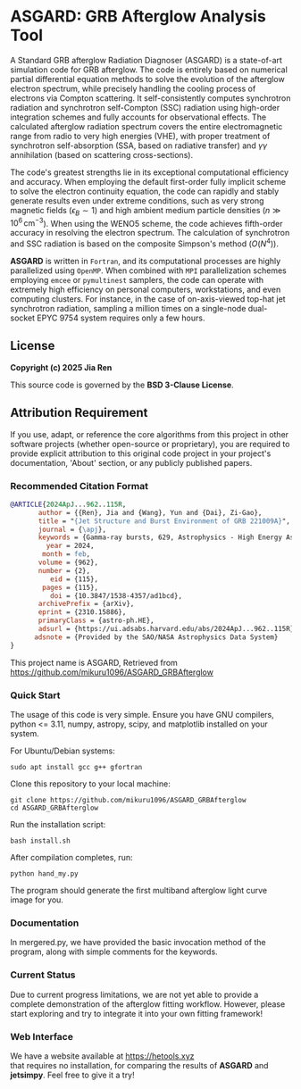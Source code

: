 # ASGARD: GRB Afterglow Analysis Tool

A Standard GRB afterglow Radiation Diagnoser (ASGARD) is a state-of-art simulation code for GRB afterglow. 
The code is entirely based on numerical partial differential equation methods to solve the evolution of the afterglow electron spectrum, while precisely handling the cooling process of electrons via Compton scattering. It self-consistently computes synchrotron radiation and synchrotron self-Compton (SSC) radiation using high-order integration schemes and fully accounts for observational effects. The calculated afterglow radiation spectrum covers the entire electromagnetic range from radio to very high energies (VHE), with proper treatment of synchrotron self-absorption (SSA, based on radiative transfer) and $\gamma\gamma$ annihilation (based on scattering cross-sections).

The code's greatest strengths lie in its exceptional computational efficiency and accuracy. When employing the default first-order fully implicit scheme to solve the electron continuity equation, the code can rapidly and stably generate results even under extreme conditions, such as very strong magnetic fields ($\epsilon_B \sim 1$) and high ambient medium particle densities ($n \gg 10^6 \, \text{cm}^{-3}$). When using the WENO5 scheme, the code achieves fifth-order accuracy in resolving the electron spectrum. The calculation of synchrotron and SSC radiation is based on the composite Simpson's method ($O(N^4)$).

**ASGARD** is written in `Fortran`, and its computational processes are highly parallelized using `OpenMP`. When combined with `MPI` parallelization schemes employing `emcee` or `pymultinest` samplers, the code can operate with extremely high efficiency on personal computers, workstations, and even computing clusters. For instance, in the case of on-axis-viewed top-hat jet synchrotron radiation, sampling a million times on a single-node dual-socket EPYC 9754 system requires only a few hours.

## License
**Copyright (c) 2025 Jia Ren**  

This source code is governed by the **BSD 3-Clause License**.

## Attribution Requirement
If you use, adapt, or reference the core algorithms from this project in other software projects (whether open-source or proprietary), you are required to provide explicit attribution to this original code project in your project's documentation, 'About' section, or any publicly published papers.

### Recommended Citation Format
```bibtex
@ARTICLE{2024ApJ...962..115R,
       author = {{Ren}, Jia and {Wang}, Yun and {Dai}, Zi-Gao},
       title = "{Jet Structure and Burst Environment of GRB 221009A}",
       journal = {\apj},
       keywords = {Gamma-ray bursts, 629, Astrophysics - High Energy Astrophysical Phenomena},
         year = 2024,
        month = feb,
       volume = {962},
       number = {2},
          eid = {115},
        pages = {115},
          doi = {10.3847/1538-4357/ad1bcd},
       archivePrefix = {arXiv},
       eprint = {2310.15886},
       primaryClass = {astro-ph.HE},
       adsurl = {https://ui.adsabs.harvard.edu/abs/2024ApJ...962..115R},
      adsnote = {Provided by the SAO/NASA Astrophysics Data System}
}
```
This project name is ASGARD, Retrieved from
<https://github.com/mikuru1096/ASGARD_GRBAfterglow>
### Quick Start
The usage of this code is very simple.
Ensure you have GNU compilers, python <= 3.11, numpy, astropy, scipy, and matplotlib installed on your system.

For Ubuntu/Debian systems:
```shell
sudo apt install gcc g++ gfortran
```
Clone this repository to your local machine:
```shell
git clone https://github.com/mikuru1096/ASGARD_GRBAfterglow
cd ASGARD_GRBAfterglow
```
Run the installation script:
```shell
bash install.sh
```
After compilation completes, run:
```shell
python hand_my.py
```
The program should generate the first multiband afterglow light curve image for you.
### Documentation
In mergered.py, we have provided the basic invocation method of the program, along with simple comments for the keywords.
### Current Status
Due to current progress limitations, we are not yet able to provide a complete demonstration of the afterglow fitting workflow. 
However, please start exploring and try to integrate it into your own fitting framework!
### Web Interface
We have a website available at
<https://hetools.xyz>  
that requires no installation, for comparing the results of **ASGARD** and **jetsimpy**. Feel free to give it a try!
